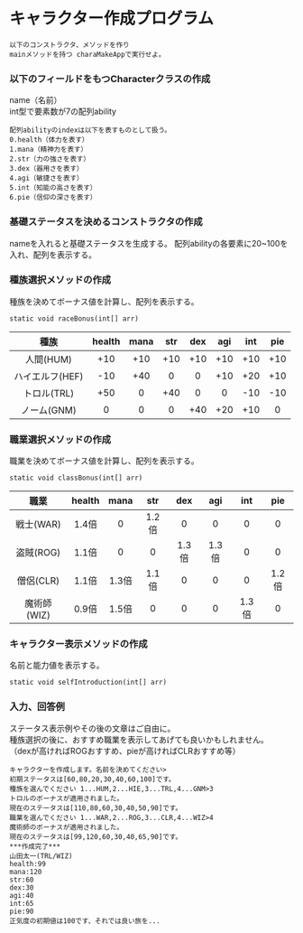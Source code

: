 # キャラクター作成プログラム  

```
以下のコンストラクタ、メソッドを作り  
mainメソッドを持つ charaMakeAppで実行せよ。
```

### 以下のフィールドをもつCharacterクラスの作成
name（名前）  
int型で要素数が7の配列ability

```
配列abilityのindexは以下を表すものとして扱う。  
0.health（体力を表す）  
1.mana（精神力を表す）  
2.str（力の強さを表す）  
3.dex（器用さを表す）  
4.agi（敏捷さを表す）  
5.int（知能の高さを表す）  
6.pie（信仰の深さを表す）  
```

### 基礎ステータスを決めるコンストラクタの作成

nameを入れると基礎ステータスを生成する。
配列abilityの各要素に20~100を入れ、配列を表示する。  

### 種族選択メソッドの作成

種族を決めてボーナス値を計算し、配列を表示する。  
```
static void raceBonus(int[] arr)
```

| 種族 | health | mana | str | dex | agi | int | pie |   
| :----: | :----: | :----: | :----: | :----: | :----: | :----: | :----: |    
| 人間(HUM) | +10 | +10 | +10 | +10 | +10 | +10 | +10 |    
| ハイエルフ(HEF) | -10 | +40 | 0 | 0 | +10 | +20 | +10 |    
| トロル(TRL) | +50 | 0 | +40 | 0 | 0 | -10 | -10 |    
| ノーム(GNM) | 0 | 0 | 0 | +40 | +20 | +10 | 0 |    


### 職業選択メソッドの作成

職業を決めてボーナス値を計算し、配列を表示する。   
```
static void classBonus(int[] arr)
```

| 職業 | health | mana | str | dex | agi | int | pie |   
| :----: | :----: | :----: | :----: | :----: | :----: | :----: | :----: |   
| 戦士(WAR) | 1.4倍 | 0 | 1.2倍 | 0 | 0 | 0 | 0 |   
| 盗賊(ROG) | 1.1倍 | 0 | 0 | 1.3倍 | 1.3倍 | 0 | 0 |   
| 僧侶(CLR) | 1.1倍 | 1.3倍 | 1.1倍 | 0 | 0 | 0 | 1.2倍 |   
| 魔術師(WIZ) | 0.9倍 | 1.5倍 | 0 | 0 | 0 | 1.3倍 | 0 |   

### キャラクター表示メソッドの作成

名前と能力値を表示する。  
```
static void selfIntroduction(int[] arr)
```

### 入力、回答例

ステータス表示例やその後の文章はご自由に。   
種族選択の後に、おすすめ職業を表示してあげても良いかもしれません。  
（dexが高ければROGおすすめ、pieが高ければCLRおすすめ等）  
```
キャラクターを作成します。名前を決めてください>   
初期ステータスは[60,80,20,30,40,60,100]です。   
種族を選んでください 1...HUM,2...HIE,3...TRL,4...GNM>3  
トロルのボーナスが適用されました。  
現在のステータスは[110,80,60,30,40,50,90]です。  
職業を選んでください 1...WAR,2...ROG,3...CLR,4...WIZ>4   
魔術師のボーナスが適用されました。   
現在のステータスは[99,120,60,30,40,65,90]です。  
***作成完了***　　
山田太一(TRL/WIZ)   
health:99  
mana:120  
str:60  
dex:30  
agi:40  
int:65  
pie:90  
正気度の初期値は100です、それでは良い旅を...
```

